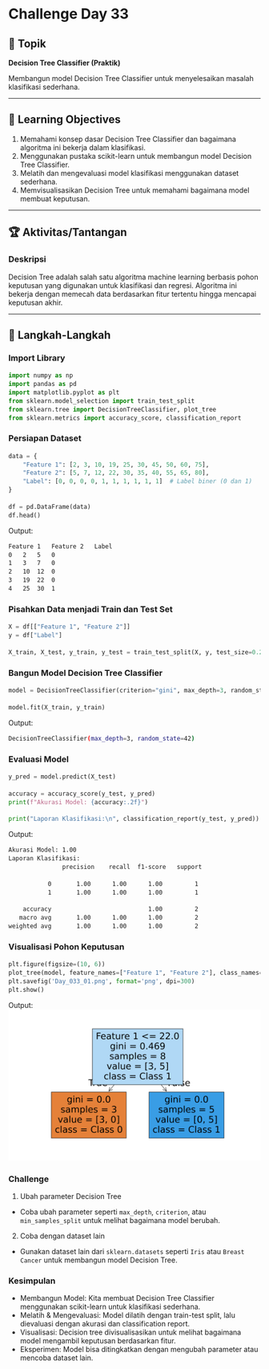 # Challenge Day 33

## 📝 Topik
**Decision Tree Classifier (Praktik)**

Membangun model Decision Tree Classifier untuk menyelesaikan masalah klasifikasi sederhana.

---

## 🎯 Learning Objectives
1. Memahami konsep dasar Decision Tree Classifier dan bagaimana algoritma ini bekerja dalam klasifikasi.
2. Menggunakan pustaka scikit-learn untuk membangun model Decision Tree Classifier.
3. Melatih dan mengevaluasi model klasifikasi menggunakan dataset sederhana.
4. Memvisualisasikan Decision Tree untuk memahami bagaimana model membuat keputusan.

---

## 🏆 Aktivitas/Tantangan

### Deskripsi
Decision Tree adalah salah satu algoritma machine learning berbasis pohon keputusan yang digunakan untuk klasifikasi dan regresi. Algoritma ini bekerja dengan memecah data berdasarkan fitur tertentu hingga mencapai keputusan akhir.

---
## 🚀 Langkah-Langkah

### Import Library
```python
import numpy as np
import pandas as pd
import matplotlib.pyplot as plt
from sklearn.model_selection import train_test_split
from sklearn.tree import DecisionTreeClassifier, plot_tree
from sklearn.metrics import accuracy_score, classification_report
```

### Persiapan Dataset
```python
data = {
    "Feature 1": [2, 3, 10, 19, 25, 30, 45, 50, 60, 75],
    "Feature 2": [5, 7, 12, 22, 30, 35, 40, 55, 65, 80],
    "Label": [0, 0, 0, 0, 1, 1, 1, 1, 1, 1]  # Label biner (0 dan 1)
}

df = pd.DataFrame(data)
df.head()
```
Output:
```bash
Feature 1	Feature 2	Label
0	2	5	0
1	3	7	0
2	10	12	0
3	19	22	0
4	25	30	1
```

### Pisahkan Data menjadi Train dan Test Set
```python
X = df[["Feature 1", "Feature 2"]]
y = df["Label"]

X_train, X_test, y_train, y_test = train_test_split(X, y, test_size=0.2, random_state=42)
```

### Bangun Model Decision Tree Classifier
```python
model = DecisionTreeClassifier(criterion="gini", max_depth=3, random_state=42)

model.fit(X_train, y_train)
```
Output:
```bash
DecisionTreeClassifier(max_depth=3, random_state=42)
```

### Evaluasi Model
```python
y_pred = model.predict(X_test)

accuracy = accuracy_score(y_test, y_pred)
print(f"Akurasi Model: {accuracy:.2f}")

print("Laporan Klasifikasi:\n", classification_report(y_test, y_pred))
```
Output:
```bash
Akurasi Model: 1.00
Laporan Klasifikasi:
               precision    recall  f1-score   support

           0       1.00      1.00      1.00         1
           1       1.00      1.00      1.00         1

    accuracy                           1.00         2
   macro avg       1.00      1.00      1.00         2
weighted avg       1.00      1.00      1.00         2
```

### Visualisasi Pohon Keputusan
```python
plt.figure(figsize=(10, 6))
plot_tree(model, feature_names=["Feature 1", "Feature 2"], class_names=["Class 0", "Class 1"], filled=True)
plt.savefig('Day_033_01.png', format='png', dpi=300)
plt.show()
```
Output:
<img src="https://github.com/rohmanurnr/100-Days-of-Python-ML-AI/blob/main/Day%20033/Day_033_01.png" width=”500”>

### Challenge
1. Ubah parameter Decision Tree

- Coba ubah parameter seperti `max_depth`, `criterion`, atau `min_samples_split` untuk melihat bagaimana model berubah.

2. Coba dengan dataset lain

- Gunakan dataset lain dari `sklearn.datasets` seperti `Iris` atau `Breast Cancer` untuk membangun model Decision Tree.

### Kesimpulan 
- Membangun Model: Kita membuat Decision Tree Classifier menggunakan scikit-learn untuk klasifikasi sederhana.
- Melatih & Mengevaluasi: Model dilatih dengan train-test split, lalu dievaluasi dengan akurasi dan classification report.
-  Visualisasi: Decision tree divisualisasikan untuk melihat bagaimana model mengambil keputusan berdasarkan fitur.
- Eksperimen: Model bisa ditingkatkan dengan mengubah parameter atau mencoba dataset lain.
